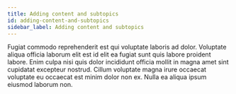 ```yaml
---
title: Adding content and subtopics
id: adding-content-and-subtopics
sidebar_label: Adding content and subtopics
---
```


Fugiat commodo reprehenderit est qui voluptate laboris ad dolor. Voluptate aliqua officia laborum elit est id elit ea fugiat sunt quis labore proident labore. Enim culpa nisi quis dolor incididunt officia mollit in magna amet sint cupidatat excepteur nostrud. Cillum voluptate magna irure occaecat voluptate eu occaecat est minim dolor non ex. Nulla ea aliqua ipsum eiusmod laborum non.

